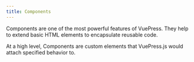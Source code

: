 ```yaml
---
title: Components
---
```


Components are one of the most powerful features of VuePress.
They help to extend basic HTML elements to encapsulate reusable code.

At a high level, Components are custom elements that VuePress.js would attach specified behavior to.
